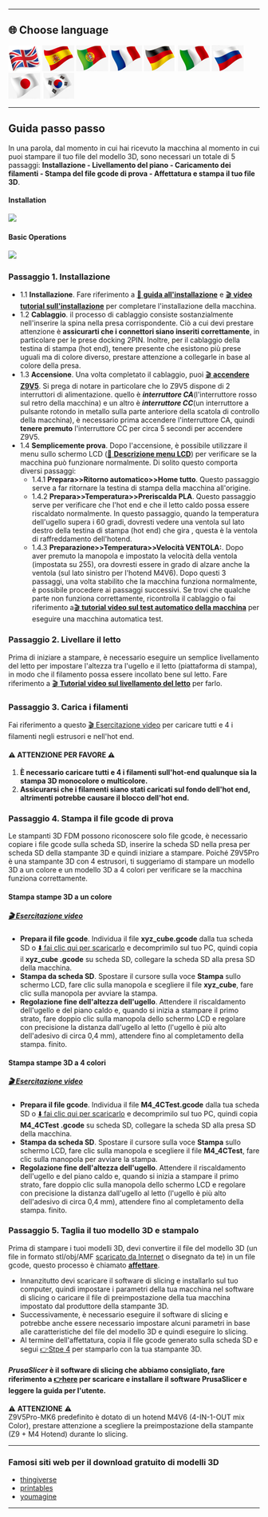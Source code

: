 [LCD_MENU]: https://github.com/ZONESTAR3D/Z9/tree/main/Z9V5/Z9V5-MK6/LCDMENU_Description.md
[PRUSA_SLICER]: https://github.com/ZONESTAR3D/Slicing-Guide/tree/master/PrusaSlicer
[VIDEO_POWERON]: https://github.com/ZONESTAR3D/Z9/assets/29502731/02fa8e57-a292-4aa5-bb7b-eaa703e3fc1b
[VIDEO_BEDLEVEL]: https://youtu.be/jNf98S0u2VQ
[VIDEO_LOADFILAMENT]: https://youtu.be/1rr4dXRxKc4
[VIDEO_PRINT1C]: https://youtu.be/NbVy8NjKt_s
[VIDEO_PRINT4C]: https://youtu.be/iddKadfrdjw

----
## <a id="choose-language">:globe_with_meridians: Choose language </a>
[![](../lanpic/EN.png)](./step_by_step.md)
[![](../lanpic/ES.png)](./step_by_step-es.md)
[![](../lanpic/PT.png)](./step_by_step-pt.md)
[![](../lanpic/FR.png)](./step_by_step-fr.md)
[![](../lanpic/DE.png)](./step_by_step-de.md)
[![](../lanpic/IT.png)](./step_by_step-it.md)
[![](../lanpic/RU.png)](./step_by_step-ru.md)
[![](../lanpic/JP.png)](./step_by_step-jp.md)
[![](../lanpic/KR.png)](./step_by_step-kr.md)

----
## Guida passo passo
In una parola, dal momento in cui hai ricevuto la macchina al momento in cui puoi stampare il tuo file del modello 3D, sono necessari un totale di 5 passaggi: **Installazione - Livellamento del piano - Caricamento dei filamenti - Stampa del file gcode di prova - Affettatura e stampa il tuo file 3D**.
#### Installation
[![](https://img.youtube.com/vi/pdr8nLl3T3w/0.jpg)](https://www.youtube.com/watch?v=pdr8nLl3T3w)
#### Basic Operations
[![](https://img.youtube.com/vi/GrCOZ4ADHeA/0.jpg)](https://www.youtube.com/watch?v=GrCOZ4ADHeA)

### <a id ="a1">Passaggio 1. Installazione</a>
- 1.1 **Installazione**. Fare riferimento a [:book: **guida all'installazione**](./1.Installation/Installation.md) e [:clapper: **video tutorial sull'installazione**](https://youtu.be/pdr8nLl3T3w) per completare l'installazione della macchina.
- 1.2 **Cablaggio**. il processo di cablaggio consiste sostanzialmente nell'inserire la spina nella presa corrispondente. Ciò a cui devi prestare attenzione è **assicurarti che i connettori siano inseriti correttamente**, in particolare per le prese docking 2PIN. Inoltre, per il cablaggio della testina di stampa (hot end), tenere presente che esistono più prese uguali ma di colore diverso, prestare attenzione a collegarle in base al colore della presa.
- 1.3 **Accensione**. Una volta completato il cablaggio, puoi [:clapper: **accendere Z9V5**][VIDEO_POWERON]. Si prega di notare in particolare che lo Z9V5 dispone di 2 interruttori di alimentazione. quello è ***interruttore CA***(l'interruttore rosso sul retro della macchina) e un altro è ***interruttore CC***(un interruttore a pulsante rotondo in metallo sulla parte anteriore della scatola di controllo della macchina), è necessario prima accendere l'interruttore CA, quindi **tenere premuto** l'interruttore CC per circa 5 secondi per accendere Z9V5.
- 1.4 **Semplicemente prova**. Dopo l'accensione, è possibile utilizzare il menu sullo schermo LCD ([:book: **Descrizione menu LCD**](./2.Operation/LCDMENU_Description.md)) per verificare se la macchina può funzionare normalmente. Di solito questo comporta diversi passaggi:
   - 1.4.1 **Prepara>>Ritorno automatico>>Home tutto**. Questo passaggio serve a far ritornare la testina di stampa della macchina all'origine.
   - 1.4.2 **Prepara>>Temperatura>>Preriscalda PLA**. Questo passaggio serve per verificare che l'hot end e che il letto caldo possa essere riscaldato normalmente. In questo passaggio, quando la temperatura dell'ugello supera i 60 gradi, dovresti vedere una ventola sul lato destro della testina di stampa (hot end) che gira , questa è la ventola di raffreddamento dell'hotend.
   - 1.4.3 **Preparazione>>Temperatura>>Velocità VENTOLA:**. Dopo aver premuto la manopola e impostato la velocità della ventola (impostata su 255), ora dovresti essere in grado di alzare anche la ventola (sul lato sinistro per l'hotend M4V6).
   Dopo questi 3 passaggi, una volta stabilito che la macchina funziona normalmente, è possibile procedere ai passaggi successivi. Se trovi che qualche parte non funziona correttamente, ricontrolla il cablaggio o fai riferimento a[:clapper: **tutorial video sul test automatico della macchina**](https://youtu.be/Mf92BlmKA0A) per eseguire una macchina automatica test.

### <a id ="a2">Passaggio 2. Livellare il letto</a>
Prima di iniziare a stampare, è necessario eseguire un semplice livellamento del letto per impostare l'altezza tra l'ugello e il letto (piattaforma di stampa), in modo che il filamento possa essere incollato bene sul letto. Fare riferimento a [:clapper: **Tutorial video sul livellamento del letto**][VIDEO_BEDLEVEL] per farlo.

### <a id ="a3">Passaggio 3. Carica i filamenti</a>
Fai riferimento a questo [:clapper: Esercitazione video][VIDEO_LOADFILAMENT] per caricare tutti e 4 i filamenti negli estrusori e nell'hot end.
#### :warning: ATTENZIONE PER FAVORE :warning:
1. **È necessario caricare tutti e 4 i filamenti sull'hot-end qualunque sia la stampa 3D monocolore o multicolore.**
2. **Assicurarsi che i filamenti siano stati caricati sul fondo dell'hot end, altrimenti potrebbe causare il blocco dell'hot end.**

### <a id ="a4">Passaggio 4. Stampa il file gcode di prova</a>
Le stampanti 3D FDM possono riconoscere solo file gcode, è necessario copiare i file gcode sulla scheda SD, inserire la scheda SD nella presa per scheda SD della stampante 3D e quindi iniziare a stampare.
Poiché Z9V5Pro è una stampante 3D con 4 estrusori, ti suggeriamo di stampare un modello 3D a un colore e un modello 3D a 4 colori per verificare se la macchina funziona correttamente.
#### Stampa stampe 3D a un colore
##### [:clapper: Esercitazione video][VIDEO_PRINT1C]
- **Prepara il file gcode**. Individua il file **xyz_cube.gcode** dalla tua scheda SD o [:arrow_down: fai clic qui per scaricarlo](./3.Test_gcode/xyz_cube.zip) e decomprimilo sul tuo PC, quindi copia il **xyz_cube .gcode** su scheda SD, collegare la scheda SD alla presa SD della macchina.
- **Stampa da scheda SD**. Spostare il cursore sulla voce **Stampa** sullo schermo LCD, fare clic sulla manopola e scegliere il file **xyz_cube**, fare clic sulla manopola per avviare la stampa.
- **Regolazione fine dell'altezza dell'ugello**. Attendere il riscaldamento dell'ugello e del piano caldo e, quando si inizia a stampare il primo strato, fare doppio clic sulla manopola dello schermo LCD e regolare con precisione la distanza dall'ugello al letto (l'ugello è più alto dell'adesivo di circa 0,4 mm), attendere fino al completamento della stampa. finito.
#### Stampa stampe 3D a 4 colori
##### [:clapper: Esercitazione video][VIDEO_PRINT4C]
- **Prepara il file gcode**. Individua il file **M4_4CTest.gcode** dalla tua scheda SD o [:arrow_down: fai clic qui per scaricarlo](./3.Test_gcode/M4_4CTest.zip) e decomprimilo sul tuo PC, quindi copia **M4_4CTest .gcode** su scheda SD, collegare la scheda SD alla presa SD della macchina.
- **Stampa da scheda SD**. Spostare il cursore sulla voce **Stampa** sullo schermo LCD, fare clic sulla manopola e scegliere il file **M4_4CTest**, fare clic sulla manopola per avviare la stampa.
- **Regolazione fine dell'altezza dell'ugello**. Attendere il riscaldamento dell'ugello e del piano caldo e, quando si inizia a stampare il primo strato, fare doppio clic sulla manopola dello schermo LCD e regolare con precisione la distanza dall'ugello al letto (l'ugello è più alto dell'adesivo di circa 0,4 mm), attendere fino al completamento della stampa. finito.

### <a id ="a5">Passaggio 5. Taglia il tuo modello 3D e stampalo</a>
Prima di stampare i tuoi modelli 3D, devi convertire il file del modello 3D (un file in formato stl/obj/AMF [scaricato da Internet](#a6) o disegnato da te) in un file gcode, questo processo è chiamato <u>**affettare**</u>.
- Innanzitutto devi scaricare il software di slicing e installarlo sul tuo computer, quindi impostare i parametri della tua macchina nel software di slicing o caricare il file di preimpostazione della tua macchina impostato dal produttore della stampante 3D.
- Successivamente, è necessario eseguire il software di slicing e potrebbe anche essere necessario impostare alcuni parametri in base alle caratteristiche del file del modello 3D e quindi eseguire lo slicing.
- Al termine dell'affettatura, copia il file gcode generato sulla scheda SD e segui [:point_right:Stpe 4](#a4) per stamparlo con la tua stampante 3D.
#### *PrusaSlicer* è il software di slicing che abbiamo consigliato, fare riferimento a [:point_right:here][PRUSA_SLICER] per scaricare e installare il software PrusaSlicer e leggere la guida per l'utente.
:warning: **ATTENZIONE** :warning:    
Z9V5Pro-MK6 predefinito è dotato di un hotend M4V6 (4-IN-1-OUT mix Color), prestare attenzione a scegliere la preimpostazione della stampante (Z9 + M4 Hotend) durante lo slicing.

----
### <a id ="a6">Famosi siti web per il download gratuito di modelli 3D</a>
- [thingiverse](https://www.thingiverse.com/)  
- [printables](https://www.printables.com/)  
- [youmagine](https://www.youmagine.com/)   

----